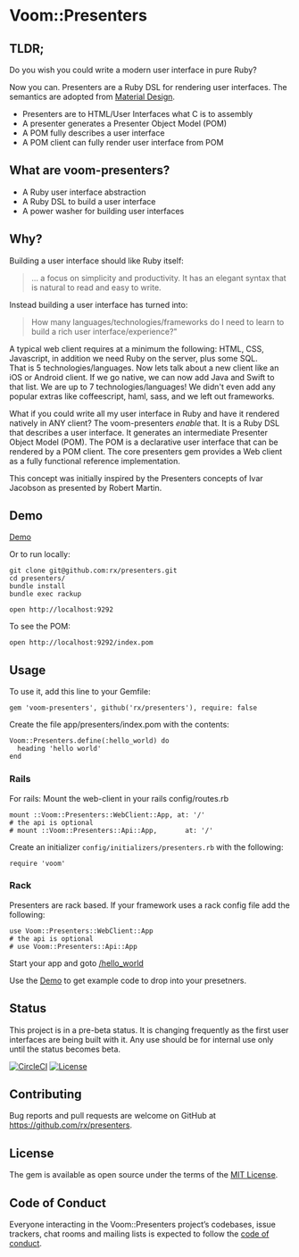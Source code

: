 # Voom::Presenters

## TLDR;
Do you wish you could write a modern user interface in pure Ruby?

Now you can. Presenters are a Ruby DSL for rendering user interfaces. 
The semantics are adopted from [Material Design](https://material.io/).

* Presenters are to HTML/User Interfaces what C is to assembly
* A presenter generates a Presenter Object Model (POM) 
* A POM fully describes a user interface
* A POM client can fully render user interface from POM

## What are voom-presenters?

* A Ruby user interface abstraction
* A Ruby DSL to build a user interface
* A power washer for building user interfaces

## Why?

Building a user interface should like Ruby itself: 
> ... a focus on simplicity and productivity. It has an elegant syntax that is natural to read and easy to write.

Instead building a user interface has turned into:
> How many languages/technologies/frameworks do I need to learn to build a rich user interface/experience?"

A typical web client requires at a minimum the following: HTML, CSS, Javascript, in addition we need Ruby on the server, plus some SQL.  
That is 5 technologies/languages.
Now lets talk about a new client like an iOS or Android client. If we go native, we can now add Java and Swift to that list. We are up to 7 technologies/languages!
We didn't even add any popular extras like coffeescript, haml, sass, and we left out frameworks.

What if you could write all my user interface in Ruby and have it rendered natively in ANY client? The voom-presenters _enable_ that. It is a Ruby DSL that describes a user interface.
It generates an intermediate Presenter Object Model (POM). 
The POM is a declarative user interface that can be rendered by a POM client. 
The core presenters gem provides a Web client as a fully functional reference implementation.

This concept was initially inspired by the Presenters concepts of Ivar Jacobson as presented by Robert Martin.

## Demo

[Demo]

Or to run locally:

    git clone git@github.com:rx/presenters.git
    cd presenters/
    bundle install
    bundle exec rackup

    open http://localhost:9292
    
To see the POM:

    open http://localhost:9292/index.pom
      
## Usage

To use it, add this line to your Gemfile:

    gem 'voom-presenters', github('rx/presenters'), require: false

Create the file app/presenters/index.pom with the contents:
    
    Voom::Presenters.define(:hello_world) do
      heading 'hello world'
    end   

### Rails
For rails: Mount the web-client in your rails config/routes.rb

    mount ::Voom::Presenters::WebClient::App, at: '/'
    # the api is optional
    # mount ::Voom::Presenters::Api::App,       at: '/'
    
Create an initializer `config/initializers/presenters.rb` with the following:
    
    require 'voom'

### Rack
Presenters are rack based. If your framework uses a rack config file add the following:

    use Voom::Presenters::WebClient::App
    # the api is optional        
    # use Voom::Presenters::Api::App

Start your app and goto [/hello_world](http://127.0.0.1:3000/hello_world)

Use the [Demo] to get example code to drop into your presetners.

## Status
This project is in a pre-beta status. It is changing frequently as the first user interfaces are being built with it.
Any use should be for internal use only until the status becomes beta.

[![CircleCI](https://circleci.com/gh/rx/presenters.svg?style=svg)](https://circleci.com/gh/rx/presenters)
[![License](https://img.shields.io/badge/license-MIT-blue.svg?style=plastic)](https://raw.githubusercontent.com/rx/presenters/master/LICENSE)

## Contributing

Bug reports and pull requests are welcome on GitHub at https://github.com/rx/presenters.

## License

The gem is available as open source under the terms of the [MIT License](http://opensource.org/licenses/MIT).

## Code of Conduct

Everyone interacting in the Voom::Presenters project’s codebases, issue trackers, chat rooms and mailing lists is expected to follow the [code of conduct](https://github.com/rx/presenters/blob/master/CODE-OF-CONDUCT.md).


[Demo]:https://powerful-bastion-96181.herokuapp.com
